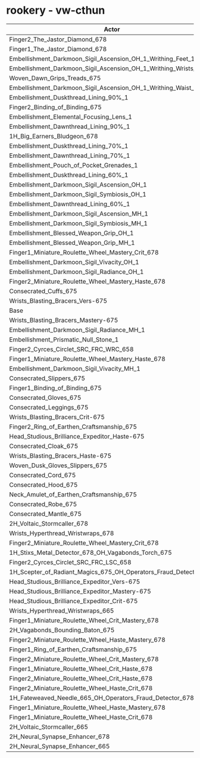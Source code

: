 # rookery - vw-cthun
| Actor | DPS | Increase |
|---|:---:|:---:|
|Finger2_The_Jastor_Diamond_678|2870812|1.12%|
|Finger1_The_Jastor_Diamond_678|2867601|1.01%|
|Embellishment_Darkmoon_Sigil_Ascension_OH_1_Writhing_Feet_1|2864083|0.88%|
|Embellishment_Darkmoon_Sigil_Ascension_OH_1_Writhing_Wrists_1|2863712|0.87%|
|Woven_Dawn_Grips_Treads_675|2863186|0.85%|
|Embellishment_Darkmoon_Sigil_Ascension_OH_1_Writhing_Waist_1|2859506|0.72%|
|Embellishment_Duskthread_Lining_90%_1|2855215|0.57%|
|Finger2_Binding_of_Binding_675|2854908|0.56%|
|Embellishment_Elemental_Focusing_Lens_1|2854634|0.55%|
|Embellishment_Dawnthread_Lining_90%_1|2854305|0.54%|
|1H_Big_Earners_Bludgeon_678|2851970|0.46%|
|Embellishment_Duskthread_Lining_70%_1|2850331|0.40%|
|Embellishment_Dawnthread_Lining_70%_1|2849910|0.38%|
|Embellishment_Pouch_of_Pocket_Grenades_1|2849191|0.36%|
|Embellishment_Duskthread_Lining_60%_1|2849136|0.36%|
|Embellishment_Darkmoon_Sigil_Ascension_OH_1|2849113|0.36%|
|Embellishment_Darkmoon_Sigil_Symbiosis_OH_1|2848254|0.33%|
|Embellishment_Dawnthread_Lining_60%_1|2847924|0.31%|
|Embellishment_Darkmoon_Sigil_Ascension_MH_1|2846390|0.26%|
|Embellishment_Darkmoon_Sigil_Symbiosis_MH_1|2845336|0.22%|
|Embellishment_Blessed_Weapon_Grip_OH_1|2843780|0.17%|
|Embellishment_Blessed_Weapon_Grip_MH_1|2841733|0.10%|
|Finger1_Miniature_Roulette_Wheel_Mastery_Crit_678|2840652|0.06%|
|Embellishment_Darkmoon_Sigil_Vivacity_OH_1|2840650|0.06%|
|Embellishment_Darkmoon_Sigil_Radiance_OH_1|2840188|0.04%|
|Finger2_Miniature_Roulette_Wheel_Mastery_Haste_678|2839788|0.03%|
|Consecrated_Cuffs_675|2839191|0.01%|
|Wrists_Blasting_Bracers_Vers-675|2839130|0.00%|
|Base|2839003|0.00%|
|Wrists_Blasting_Bracers_Mastery-675|2838807|-0.01%|
|Embellishment_Darkmoon_Sigil_Radiance_MH_1|2838685|-0.01%|
|Embellishment_Prismatic_Null_Stone_1|2838235|-0.03%|
|Finger2_Cyrces_Circlet_SRC_FRC_WRC_658|2838064|-0.03%|
|Finger1_Miniature_Roulette_Wheel_Mastery_Haste_678|2837976|-0.04%|
|Embellishment_Darkmoon_Sigil_Vivacity_MH_1|2837850|-0.04%|
|Consecrated_Slippers_675|2837811|-0.04%|
|Finger1_Binding_of_Binding_675|2837602|-0.05%|
|Consecrated_Gloves_675|2837576|-0.05%|
|Consecrated_Leggings_675|2837429|-0.06%|
|Wrists_Blasting_Bracers_Crit-675|2836242|-0.10%|
|Finger2_Ring_of_Earthen_Craftsmanship_675|2836225|-0.10%|
|Head_Studious_Brilliance_Expeditor_Haste-675|2835631|-0.12%|
|Consecrated_Cloak_675|2835488|-0.12%|
|Wrists_Blasting_Bracers_Haste-675|2835355|-0.13%|
|Woven_Dusk_Gloves_Slippers_675|2835105|-0.14%|
|Consecrated_Cord_675|2834914|-0.14%|
|Consecrated_Hood_675|2834882|-0.15%|
|Neck_Amulet_of_Earthen_Craftsmanship_675|2834856|-0.15%|
|Consecrated_Robe_675|2834582|-0.16%|
|Consecrated_Mantle_675|2833766|-0.18%|
|2H_Voltaic_Stormcaller_678|2833296|-0.20%|
|Wrists_Hyperthread_Wristwraps_678|2832865|-0.22%|
|Finger2_Miniature_Roulette_Wheel_Mastery_Crit_678|2832681|-0.22%|
|1H_Stixs_Metal_Detector_678_OH_Vagabonds_Torch_675|2832353|-0.23%|
|Finger2_Cyrces_Circlet_SRC_FRC_LSC_658|2831408|-0.27%|
|1H_Scepter_of_Radiant_Magics_675_OH_Operators_Fraud_Detector_678|2829814|-0.32%|
|Head_Studious_Brilliance_Expeditor_Vers-675|2829680|-0.33%|
|Head_Studious_Brilliance_Expeditor_Mastery-675|2829576|-0.33%|
|Head_Studious_Brilliance_Expeditor_Crit-675|2825628|-0.47%|
|Wrists_Hyperthread_Wristwraps_665|2825321|-0.48%|
|Finger1_Miniature_Roulette_Wheel_Crit_Mastery_678|2824666|-0.51%|
|2H_Vagabonds_Bounding_Baton_675|2823580|-0.54%|
|Finger2_Miniature_Roulette_Wheel_Haste_Mastery_678|2820751|-0.64%|
|Finger1_Ring_of_Earthen_Craftsmanship_675|2818458|-0.72%|
|Finger2_Miniature_Roulette_Wheel_Crit_Mastery_678|2816917|-0.78%|
|Finger1_Miniature_Roulette_Wheel_Crit_Haste_678|2816852|-0.78%|
|Finger2_Miniature_Roulette_Wheel_Crit_Haste_678|2816811|-0.78%|
|Finger2_Miniature_Roulette_Wheel_Haste_Crit_678|2816134|-0.81%|
|1H_Fateweaved_Needle_665_OH_Operators_Fraud_Detector_678|2811011|-0.99%|
|Finger1_Miniature_Roulette_Wheel_Haste_Mastery_678|2800207|-1.37%|
|Finger1_Miniature_Roulette_Wheel_Haste_Crit_678|2796706|-1.49%|
|2H_Voltaic_Stormcaller_665|2771475|-2.38%|
|2H_Neural_Synapse_Enhancer_678|2730238|-3.83%|
|2H_Neural_Synapse_Enhancer_665|2672544|-5.86%|
